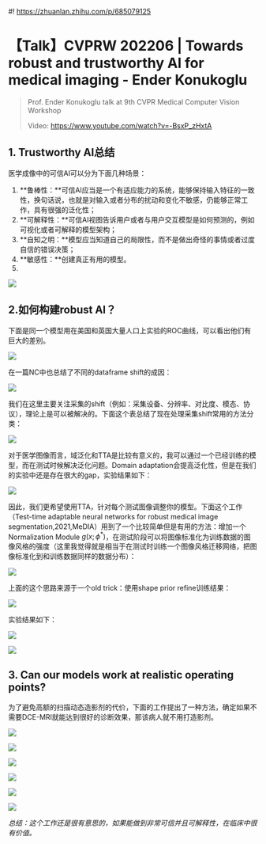 #! https://zhuanlan.zhihu.com/p/685079125


# 【Talk】CVPRW 202206 | Towards robust and trustworthy AI for medical imaging - Ender Konukoglu

> Prof. Ender Konukoglu talk at 9th CVPR Medical Computer Vision Workshop
>
> Video: https://www.youtube.com/watch?v=-BsxP_zHxtA

## 1. Trustworthy AI总结

医学成像中的可信AI可以分为下面几种场景：

1. **鲁棒性：**可信AI应当是一个有适应能力的系统，能够保持输入特征的一致性，换句话说，也就是对输入或者分布的扰动和变化不敏感，仍能够正常工作，具有很强的泛化性；
2. **可解释性：**可信AI视图告诉用户或者与用户交互模型是如何预测的，例如可视化或者可解释的模型架构；
3. **自知之明：**模型应当知道自己的局限性，而不是做出奇怪的事情或者过度自信的错误决策；
4. **敏感性：**创建真正有用的模型。
5. 

![](https://ossjiyaoliu.oss-cn-beijing.aliyuncs.com/uPic/Wb41rM.png)

## 2.如何构建robust AI？

下面是同一个模型用在美国和英国大量人口上实验的ROC曲线，可以看出他们有巨大的差别。

![](https://ossjiyaoliu.oss-cn-beijing.aliyuncs.com/uPic/hVir3Y.png)

在一篇NC中也总结了不同的dataframe shift的成因：

![](https://ossjiyaoliu.oss-cn-beijing.aliyuncs.com/uPic/CClWH1.png)

我们在这里主要关注采集的shift（例如：采集设备、分辨率、对比度、模态、协议），理论上是可以被解决的。下面这个表总结了现在处理采集shift常用的方法分类：

![](https://ossjiyaoliu.oss-cn-beijing.aliyuncs.com/uPic/QuQEut.png)

对于医学图像而言，域泛化和TTA是比较有意义的，我可以通过一个已经训练的模型，而在测试时候解决泛化问题。Domain adaptation会提高泛化性，但是在我们的实验中还是存在很大的gap，实验结果如下：

![](https://ossjiyaoliu.oss-cn-beijing.aliyuncs.com/uPic/EWAhGg.png)



因此，我们更希望使用TTA，针对每个测试图像调整你的模型。下面这个工作（Test-time adaptable neural networks for robust medical image segmentation,2021,MeDIA）用到了一个比较简单但是有用的方法：增加一个Normalization Module $g(x;\phi^*)$，在测试阶段可以将图像标准化为训练数据的图像风格的强度（这里我觉得就是相当于在测试时训练一个图像风格迁移网络，把图像标准化到和训练数据同样的数据分布）：

![](https://ossjiyaoliu.oss-cn-beijing.aliyuncs.com/uPic/sTXHR7.png)

上面的这个思路来源于一个old trick：使用shape prior refine训练结果：

![](https://ossjiyaoliu.oss-cn-beijing.aliyuncs.com/uPic/izQI2E.png)

实验结果如下：

![](https://ossjiyaoliu.oss-cn-beijing.aliyuncs.com/uPic/BJmJYr.png)

![](https://ossjiyaoliu.oss-cn-beijing.aliyuncs.com/uPic/image-20240303200638161.png)

## 3. Can our models work at realistic operating points?

 为了避免高额的扫描动态造影剂的代价，下面的工作提出了一种方法，确定如果不需要DCE-MRI就能达到很好的诊断效果，那该病人就不用打造影剂。

![](https://ossjiyaoliu.oss-cn-beijing.aliyuncs.com/uPic/ionl8a.png)

![](https://ossjiyaoliu.oss-cn-beijing.aliyuncs.com/uPic/b3wOfn.png)

![](https://ossjiyaoliu.oss-cn-beijing.aliyuncs.com/uPic/cqfkGV.png)

![](https://ossjiyaoliu.oss-cn-beijing.aliyuncs.com/uPic/image-20240303221555031.png)

![](https://ossjiyaoliu.oss-cn-beijing.aliyuncs.com/uPic/image-20240303221659214.png)

![](https://ossjiyaoliu.oss-cn-beijing.aliyuncs.com/uPic/image-20240303221737979.png)

*总结：这个工作还是很有意思的，如果能做到非常可信并且可解释性，在临床中很有价值。*
